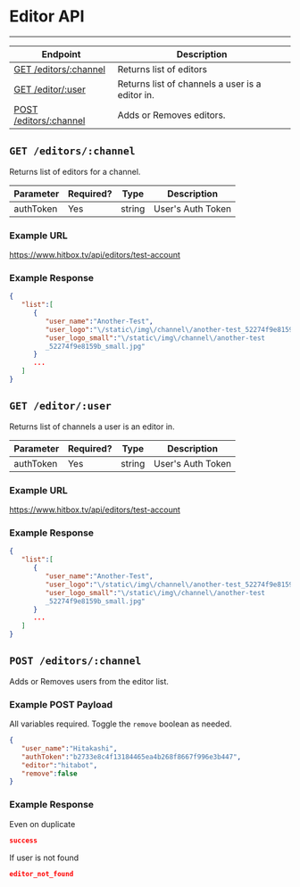 # Editor API
***


| Endpoint | Description |
| ---- | --------------- |
| [GET /editors/:channel](/editors.md#get-editorschannel) |  Returns list of editors |
| [GET /editor/:user](/editors.md#get-editoruser) | Returns list of channels a user is a editor in.|
| [POST /editors/:channel](/editors.md#post-editorschannel) | Adds or Removes editors. |

## `GET /editors/:channel`

Returns list of editors for a channel.

| Parameter | Required? | Type | Description |
| --- | --- | --- | --- |
| authToken | Yes | string | User's Auth Token |

### Example URL

https://www.hitbox.tv/api/editors/test-account

### Example Response 

```json
{
   "list":[
      {
         "user_name":"Another-Test",
         "user_logo":"\/static\/img\/channel\/another-test_52274f9e8159b_large.jpg",
         "user_logo_small":"\/static\/img\/channel\/another-test
         _52274f9e8159b_small.jpg"
      }
      ...
   ]
}
```

## `GET /editor/:user`

Returns list of channels a user is an editor in.

| Parameter | Required? | Type | Description |
| --- | --- | --- | --- |
| authToken | Yes | string | User's Auth Token |

### Example URL

https://www.hitbox.tv/api/editors/test-account

### Example Response 

```json
{
   "list":[
      {
         "user_name":"Another-Test",
         "user_logo":"\/static\/img\/channel\/another-test_52274f9e8159b_large.jpg",
         "user_logo_small":"\/static\/img\/channel\/another-test
         _52274f9e8159b_small.jpg"
      }
      ...
   ]
}
```

## `POST /editors/:channel`

Adds or Removes users from the editor list.

### Example POST Payload

All variables required. Toggle the `remove` boolean as needed.

```json
{
   "user_name":"Hitakashi",
   "authToken":"b2733e8c4f13184465ea4b268f8667f996e3b447",
   "editor":"hitabot",
   "remove":false
}
```

### Example Response

Even on duplicate 
```json
success
```

If user is not found

```json
editor_not_found
```
